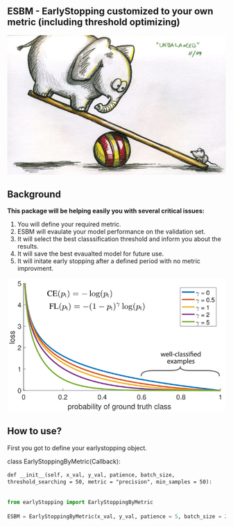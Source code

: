 ## ESBM - EarlyStopping customized to your own metric (including threshold optimizing)

![](https://github.com/itamargol/Focal_Loss/blob/master/imbalance.jpg)

## Background

**This package will be helping easily you with several critical issues:**

1. You will define your required metric.
2. ESBM will evaulate your model performance on the validation set.
3. It will select the best classsification threshold and inform you about the results.
4. It will save the best evaualted model for future use.
5. It will initate early stopping after a defined period with no metric improvment.


![](https://github.com/itamargol/Focal_Loss/blob/master/focal_loss.png)

## How to use?

First you got to define your earlystopping object.

class EarlyStoppingByMetric(Callback):
                              
    def __init__(self, x_val, y_val, patience, batch_size, threshold_searching = 50, metric = "precision", min_samples = 50):

``` python

from earlyStopping import EarlyStoppingByMetric

ESBM = EarlyStoppingByMetric(x_val, y_val, patience = 5, batch_size = 256)
```     
